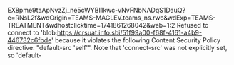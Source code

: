 EX8pme9taApNvzZj_ne5cWYBI1kwc-vNvFNbNADqS1DauQ?e=RNsL2f&wdOrigin=TEAMS-MAGLEV.teams_ns.rwc&wdExp=TEAMS-TREATMENT&wdhostclicktime=1741861268042&web=1:2 Refused to connect to 'blob:https://crsuat.info.sbi/51f99a00-f68f-4161-a4b9-446732c6fbde' because it violates the following Content Security Policy directive: "default-src 'self'". Note that 'connect-src' was not explicitly set, so 'default-

